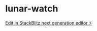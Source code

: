 # lunar-watch

[Edit in StackBlitz next generation editor ⚡️](https://stackblitz.com/~/github.com/onurcanbaysal/lunar-watch)